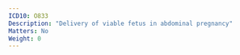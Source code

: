 ```yaml
---
ICD10: O833
Description: "Delivery of viable fetus in abdominal pregnancy"
Matters: No
Weight: 0
---
```


